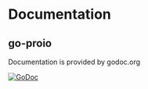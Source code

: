 # Documentation
## go-proio
Documentation is provided by godoc.org

[![GoDoc](https://godoc.org/github.com/decibelcooper/proio/go-proio?status.svg)](https://godoc.org/github.com/decibelcooper/proio/go-proio)
